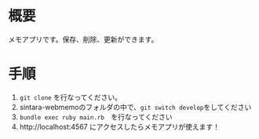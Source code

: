 # 概要
メモアプリです。保存、削除、更新ができます。

# 手順
1. `git clone` を行なってください。
2. sintara-webmemoのフォルダの中で、`git switch develop`をしてください
3. `bundle exec ruby main.rb`　を行なってください
4. http://localhost:4567 にアクセスしたらメモアプリが使えます！